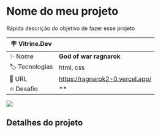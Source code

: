 # Nome do meu projeto

Rápida descrição do objetivo de fazer esse projeto

| :placard: Vitrine.Dev |     |
| -------------  | --- |
| :sparkles: Nome        | **God of war ragnarok**
| :label: Tecnologias | html, css
| :rocket: URL         | https://ragnarok2-0.vercel.app/
| :fire: Desafio     | **

<!-- Inserir imagem com a #vitrinedev ao final do link -->
![](https://chat.openai.com/chat)


## Detalhes do projeto



